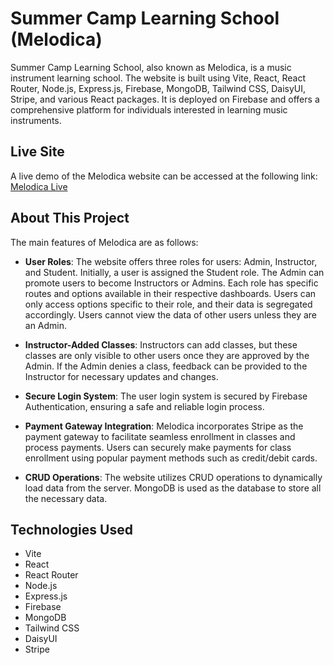 # Summer Camp Learning School (Melodica)

Summer Camp Learning School, also known as Melodica, is a music instrument learning school. The website is built using Vite, React, React Router, Node.js, Express.js, Firebase, MongoDB, Tailwind CSS, DaisyUI, Stripe, and various React packages. It is deployed on Firebase and offers a comprehensive platform for individuals interested in learning music instruments.

## Live Site

A live demo of the Melodica website can be accessed at the following link: [Melodica Live](https://summer-camp-e9d34.web.app/)

## About This Project

The main features of Melodica are as follows:

- **User Roles**: The website offers three roles for users: Admin, Instructor, and Student. Initially, a user is assigned the Student role. The Admin can promote users to become Instructors or Admins. Each role has specific routes and options available in their respective dashboards. Users can only access options specific to their role, and their data is segregated accordingly. Users cannot view the data of other users unless they are an Admin.

- **Instructor-Added Classes**: Instructors can add classes, but these classes are only visible to other users once they are approved by the Admin. If the Admin denies a class, feedback can be provided to the Instructor for necessary updates and changes.

- **Secure Login System**: The user login system is secured by Firebase Authentication, ensuring a safe and reliable login process.

- **Payment Gateway Integration**: Melodica incorporates Stripe as the payment gateway to facilitate seamless enrollment in classes and process payments. Users can securely make payments for class enrollment using popular payment methods such as credit/debit cards.

- **CRUD Operations**: The website utilizes CRUD operations to dynamically load data from the server. MongoDB is used as the database to store all the necessary data.

## Technologies Used

- Vite
- React
- React Router
- Node.js
- Express.js
- Firebase
- MongoDB
- Tailwind CSS
- DaisyUI
- Stripe
